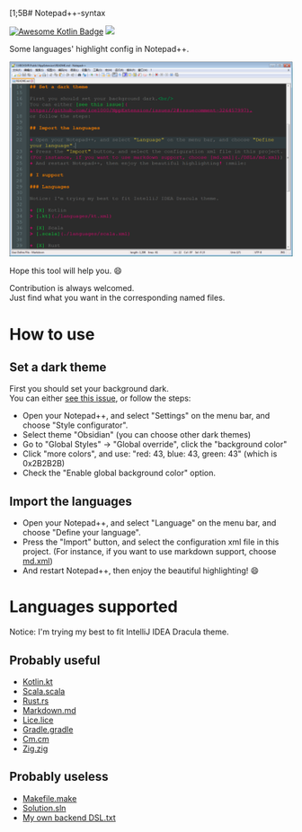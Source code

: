 [1;5B# Notepad++-syntax

[![Awesome Kotlin Badge](https://kotlin.link/awesome-kotlin.svg)](https://github.com/KotlinBy/awesome-kotlin)
[![](https://img.shields.io/badge/Notepad%2B%2B-Syntax%20highlight-ff68b4.svg)](https://notepad-plus-plus.org/)

Some languages' highlight config in Notepad++.<br/>

![](./art/03.png)

Hope this tool will help you. :smile:

Contribution is always welcomed.<br/>
Just find what you want in the corresponding named files.

# How to use

## Set a dark theme

First you should set your background dark.<br/>
You can either [see this issue](https://github.com/ice1000/NppExtension/issues/2#issuecomment-326457997),
or follow the steps:

+ Open your Notepad++, and select "Settings" on the menu bar, and choose "Style configurator".
+ Select theme "Obsidian" (you can choose other dark themes)
+ Go to "Global Styles" -> "Global override", click the "background color"
+ Click "more colors", and use: "red: 43, blue: 43, green: 43" (which is 0x2B2B2B)
+ Check the "Enable global background color" option.

## Import the languages

+ Open your Notepad++, and select "Language" on the menu bar, and choose "Define your language".
+ Press the "Import" button, and select the configuration xml file in this project.
(For instance, if you want to use markdown support, choose [md.xml](./DSLs/md.xml))
+ And restart Notepad++, then enjoy the beautiful highlighting! :smile:

# Languages supported

Notice: I'm trying my best to fit IntelliJ IDEA Dracula theme.

## Probably useful

+ [Kotlin.kt](./languages/kt.xml)
+ [Scala.scala](./languages/scala.xml)
+ [Rust.rs](./languages/rs.xml)
+ [Markdown.md](./DSLs/md.xml)
+ [Lice.lice](./languages/lice.xml)
+ [Gradle.gradle](./DSLs/gradle.xml)
+ [Cm.cm](./languages/cm.xml)
+ [Zig.zig](./languages/zig.xml)

## Probably useless

+ [Makefile.make](./DSLs/make.xml)
+ [Solution.sln](./DSLs/sln.xml)
+ [My own backend DSL.txt](./DSLs/txt.xml)

